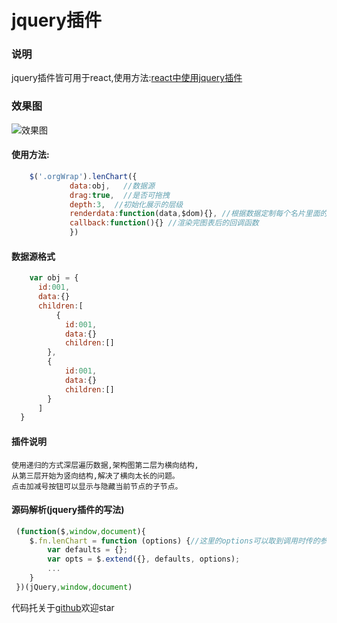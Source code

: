 # jquery插件

### 说明
jquery插件皆可用于react,使用方法:[react中使用jquery插件](https://github.com/liubin915249126/react-study/blob/master/jquery-in-react.md)
### 效果图
![效果图](https://github.com/liubin915249126/javascript/blob/master/lencharts/image/lenchart.gif)
#### 使用方法:
```js
    $('.orgWrap').lenChart({
             data:obj,   //数据源
             drag:true,  //是否可拖拽
             depth:3,  //初始化展示的层级
             renderdata:function(data,$dom){}, //根据数据定制每个名片里面的DOM结构
             callback:function(){} //渲染完图表后的回调函数    
             })
```
#### 数据源格式
```js
    var obj = {
      id:001,
      data:{}
      children:[
          {
            id:001,
            data:{}
            children:[]
        },
        {
            id:001,
            data:{}
            children:[]
        }
      ]
  }
```
#### 插件说明
    使用递归的方式深层遍历数据,架构图第二层为横向结构,
    从第三层开始为竖向结构,解决了横向太长的问题。
    点击加减号按钮可以显示与隐藏当前节点的子节点。
#### 源码解析(jquery插件的写法)
    
```js
 (function($,window,document){
    $.fn.lenChart = function (options) {//这里的options可以取到调用时传的参数
        var defaults = {};
        var opts = $.extend({}, defaults, options);
        ...
    }
 })(jQuery,window,document) 
```

 代码托关于[github](https://github.com/liubin915249126/javascript/tree/master/lencharts#jquery%E6%8F%92%E4%BB%B6)欢迎star  